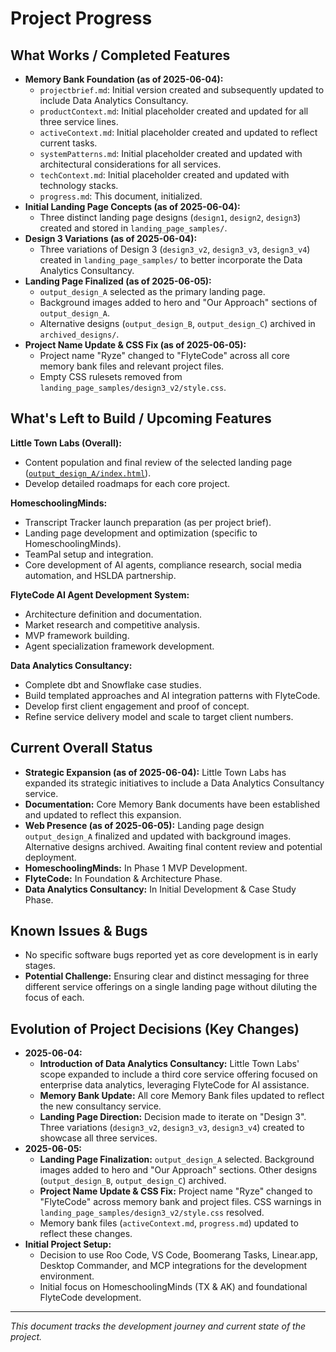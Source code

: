 # Project Progress

## What Works / Completed Features

*   **Memory Bank Foundation (as of 2025-06-04):**
    *   `projectbrief.md`: Initial version created and subsequently updated to include Data Analytics Consultancy.
    *   `productContext.md`: Initial placeholder created and updated for all three service lines.
    *   `activeContext.md`: Initial placeholder created and updated to reflect current tasks.
    *   `systemPatterns.md`: Initial placeholder created and updated with architectural considerations for all services.
    *   `techContext.md`: Initial placeholder created and updated with technology stacks.
    *   `progress.md`: This document, initialized.
*   **Initial Landing Page Concepts (as of 2025-06-04):**
    *   Three distinct landing page designs (`design1`, `design2`, `design3`) created and stored in `landing_page_samples/`.
*   **Design 3 Variations (as of 2025-06-04):**
    *   Three variations of Design 3 (`design3_v2`, `design3_v3`, `design3_v4`) created in `landing_page_samples/` to better incorporate the Data Analytics Consultancy.
*   **Landing Page Finalized (as of 2025-06-05):**
    *   `output_design_A` selected as the primary landing page.
    *   Background images added to hero and "Our Approach" sections of `output_design_A`.
    *   Alternative designs (`output_design_B`, `output_design_C`) archived in `archived_designs/`.
*   **Project Name Update & CSS Fix (as of 2025-06-05):**
    *   Project name "Ryze" changed to "FlyteCode" across all core memory bank files and relevant project files.
    *   Empty CSS rulesets removed from `landing_page_samples/design3_v2/style.css`.

## What's Left to Build / Upcoming Features

**Little Town Labs (Overall):**
*   Content population and final review of the selected landing page ([`output_design_A/index.html`](output_design_A/index.html)).
*   Develop detailed roadmaps for each core project.

**HomeschoolingMinds:**
*   Transcript Tracker launch preparation (as per project brief).
*   Landing page development and optimization (specific to HomeschoolingMinds).
*   TeamPal setup and integration.
*   Core development of AI agents, compliance research, social media automation, and HSLDA partnership.

**FlyteCode AI Agent Development System:**
*   Architecture definition and documentation.
*   Market research and competitive analysis.
*   MVP framework building.
*   Agent specialization framework development.

**Data Analytics Consultancy:**
*   Complete dbt and Snowflake case studies.
*   Build templated approaches and AI integration patterns with FlyteCode.
*   Develop first client engagement and proof of concept.
*   Refine service delivery model and scale to target client numbers.

## Current Overall Status

*   **Strategic Expansion (as of 2025-06-04):** Little Town Labs has expanded its strategic initiatives to include a Data Analytics Consultancy service.
*   **Documentation:** Core Memory Bank documents have been established and updated to reflect this expansion.
*   **Web Presence (as of 2025-06-05):** Landing page design `output_design_A` finalized and updated with background images. Alternative designs archived. Awaiting final content review and potential deployment.
*   **HomeschoolingMinds:** In Phase 1 MVP Development.
*   **FlyteCode:** In Foundation & Architecture Phase.
*   **Data Analytics Consultancy:** In Initial Development & Case Study Phase.

## Known Issues & Bugs

*   No specific software bugs reported yet as core development is in early stages.
*   **Potential Challenge:** Ensuring clear and distinct messaging for three different service offerings on a single landing page without diluting the focus of each.

## Evolution of Project Decisions (Key Changes)

*   **2025-06-04:**
    *   **Introduction of Data Analytics Consultancy:** Little Town Labs' scope expanded to include a third core service offering focused on enterprise data analytics, leveraging FlyteCode for AI assistance.
    *   **Memory Bank Update:** All core Memory Bank files updated to reflect the new consultancy service.
    *   **Landing Page Direction:** Decision made to iterate on "Design 3". Three variations (`design3_v2`, `design3_v3`, `design3_v4`) created to showcase all three services.
*   **2025-06-05:**
    *   **Landing Page Finalization:** `output_design_A` selected. Background images added to hero and "Our Approach" sections. Other designs (`output_design_B`, `output_design_C`) archived.
    *   **Project Name Update & CSS Fix:** Project name "Ryze" changed to "FlyteCode" across memory bank and project files. CSS warnings in `landing_page_samples/design3_v2/style.css` resolved.
    *   Memory bank files (`activeContext.md`, `progress.md`) updated to reflect these changes.
*   **Initial Project Setup:**
    *   Decision to use Roo Code, VS Code, Boomerang Tasks, Linear.app, Desktop Commander, and MCP integrations for the development environment.
    *   Initial focus on HomeschoolingMinds (TX & AK) and foundational FlyteCode development.

---

*This document tracks the development journey and current state of the project.*